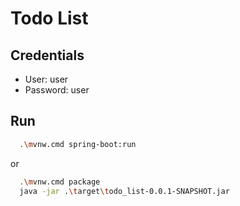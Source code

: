 # Todo List

## Credentials

  * User: user
  * Password: user

## Run

``` Bash
  .\mvnw.cmd spring-boot:run
```

or

``` Bash
  .\mvnw.cmd package
  java -jar .\target\todo_list-0.0.1-SNAPSHOT.jar
```